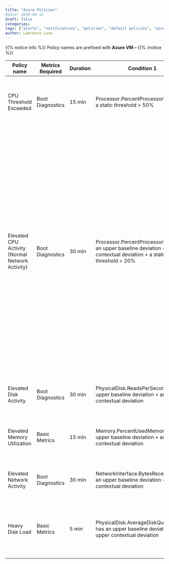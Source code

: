 ```yaml
---
title: "Azure Policies"
#date: 2018-04-12
draft: false
categories:
tags: ["alerts", "notifications", "policies", "default policies", "azure"]
author: Lawrence Lane
---
```


{{% notice info %}}
Policy names are prefixed with **Azure VM –**
{{% /notice %}}

| Policy name                                     | Metrics Required | Duration | Condition 1                                                                                                               | (and) Condition 2                                                                                 | (and) Condition 3                                  | Cat.    | Description                                                                                                                                                                                                                                                                                                                                                                                                                                                                       |
|-------------------------------------------------|------------------|----------|---------------------------------------------------------------------------------------------------------------------------|---------------------------------------------------------------------------------------------------|----------------------------------------------------|---------|-----------------------------------------------------------------------------------------------------------------------------------------------------------------------------------------------------------------------------------------------------------------------------------------------------------------------------------------------------------------------------------------------------------------------------------------------------------------------------------|
| CPU Threshold Exceeded                          | Boot Diagnostics | 15 min   | Processor.PercentProcessorTime has a static threshold > 50%                                                               |                                                                                                   |                                                    | WARNING | The CPU on the Azure Virtual Machine has exceeded 95% for at least 15 minutes.                                                                                                                                                                                                                                                                                                                                                                                                    |
| Elevated CPU Activity (Normal Network Activity) | Boot Diagnostics | 30 min   | Processor.PercentProcessorTime has an upper baseline deviation + an upper contextual deviation + a static threshold > 20% | NetworkInterface.BytesReceived has  no deviation                                                  | NetworkInterface.BytesTransmitted has no deviation | INFO    | Increases in CPU activity are not uncommon when there is a rise in network activity. Increased traffic to a server means more work for that server to do. This policy is designed to catch cases where CPU activity is higher than than normal and said behavior cannot be explained by a corresponding increase in network traffic. It may or may not represent a problem, but it is useful to know about. This policy will not fire if CPU utilization is less than 20% though. |
| Elevated Disk Activity                          | Boot Diagnostics | 30 min   | PhysicalDisk.ReadsPerSecond has an upper baseline deviation + an upper contextual deviation                               | PhysicalDisk.WritesPerSecond has an upper baseline deviation + an upper contextual deviation      |                                                    | INFO    | Disk activity has been higher than expected for at least 30 minutes.                                                                                                                                                                                                                                                                                                                                                                                                              |
| Elevated Memory Utilization                     | Basic Metrics    | 15 min   | Memory.PercentUsedMemory has an upper baseline deviation + an upper contextual deviation                                  |                                                                                                   |                                                    | WARNING | The memory utilization on the Azure Virtual Machine is higher than expected.                                                                                                                                                                                                                                                                                                                                                                                                      |
| Elevated Network Activity                       | Boot Diagnostics | 30 min   | NetworkInterface.BytesReceived has an upper baseline deviation +  an upper contextual deviation                           | NetworkInterface.BytesTransmitted has an upper baseline deviation + an upper contextual deviation |                                                    | INFO    | Network activity has been higher than expected for at least 30 minutes.                                                                                                                                                                                                                                                                                                                                                                                                           |
| Heavy Disk Load                                 | Basic Metrics    | 5 min    | PhysicalDisk.AverageDiskQueueLength has an upper baseline deviation + an upper contextual deviation                       |                                                                                                   |                                                    | WARNING | Average disk queue length is greater than expected, which could indicate a problem with heavy disk load.                                                                                                                                                                                                                                                                                                                                                                          |
